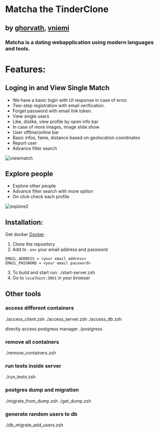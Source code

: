 # Matcha the TinderClone

## by [ghorvath](https://github.com/mobahug), [vniemi](https://gitlab.com/vilniemi)

### Matcha is a dating webapplication using modern languages and tools.

# Features:

## Loging in and View Single Match

  - We have a basic login with UI response in case of error.
  - Two-step registration with email verification.
  - Forget password with email link token.
  - View single users
  - Like, dislike, view profile by open info bar
  - In case of more images, image slide show
  - User offline/online bar
  - Basic infos, fame, distance based on geolocation coordinates
  - Report user
  - Advance filter search


![viewmatch](https://user-images.githubusercontent.com/83179142/198826445-922df611-b4cb-4ce7-b08c-dfd8e860156f.gif)


## Explore people

  - Explore other people
  - Advance filter search with more option
  - On click check each profile


![explore2](https://user-images.githubusercontent.com/83179142/198826790-62ff4f6c-2062-46da-a02f-b828a8d7bfe9.gif)


## Installation:

Get docker [Docker](https://www.docker.com/) .

1. Clone the repository
2. Add to `.env` your email address and password

```
EMAIL_ADDRESS = <your email address>
EMAIL_PASSWORD = <your email password>
```

3. To build and start run: ./start-server.zsh
4. Go to `localhost:3001` in your browser

## Other tools

### access different containers

./access_client.zsh
./access_server.zsh
./access_db.zsh

directly access postgress manager
./postgress

### remove all containers

./remove_containers.zsh

### run tests inside server

./run_tests.zsh

### postgres dump and migration

./migrate_from_dump.zsh
./get_dump.zsh

### generate random users to db

./db_migrate_add_users.zsh
